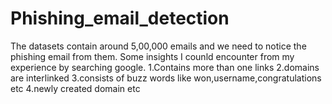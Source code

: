 # Phishing_email_detection

The datasets contain around 5,00,000 emails and we need to notice the phishing email from them.
Some insights I counld encounter from my experience by searching google.
1.Contains more than one links
2.domains are interlinked
3.consists of buzz words like won,username,congratulations etc 
4.newly created domain etc


